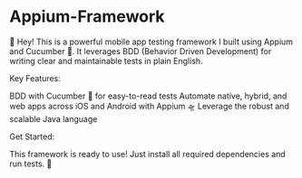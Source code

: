 # Appium-Framework
👋 Hey! This is a powerful mobile app testing framework I built using Appium and Cucumber 🥒. 
It leverages BDD (Behavior Driven Development) for writing clear and maintainable tests in plain English.

Key Features:

BDD with Cucumber 🥒 for easy-to-read tests
Automate native, hybrid, and web apps across iOS and Android with Appium 🛸
Leverage the robust and scalable Java language

Get Started:

This framework is ready to use! Just install all required dependencies and run tests. 🚀
